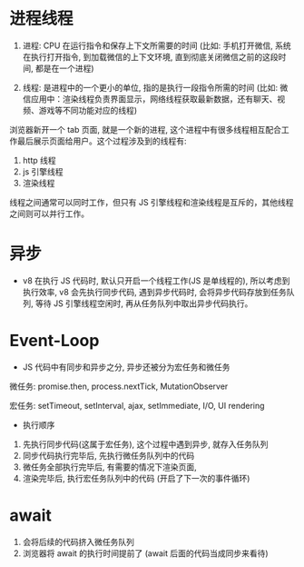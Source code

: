 # 进程线程
1. 进程: CPU 在运行指令和保存上下文所需要的时间
 (比如: 手机打开微信, 系统在执行打开指令, 到加载微信的上下文环境, 直到彻底关闭微信之前的这段时间, 都是在一个进程)

2. 线程: 是进程中的一个更小的单位, 指的是执行一段指令所需的时间
 (比如: 微信应用中：渲染线程负责界面显示，网络线程获取最新数据，还有聊天、视频、游戏等不同功能对应的线程)

浏览器新开一个 tab 页面, 就是一个新的进程, 这个进程中有很多线程相互配合工作最后展示页面给用户。这个过程涉及到的线程有:
1. http 线程
2. js 引擎线程
3. 渲染线程

线程之间通常可以同时工作，但只有 JS 引擎线程和渲染线程是互斥的，其他线程之间则可以并行工作。

# 异步
- v8 在执行 JS 代码时, 默认只开启一个线程工作(JS 是单线程的), 所以考虑到执行效率, v8 会先执行同步代码, 遇到异步代码时, 会将异步代码存放到任务队列, 等待 JS 引擎线程空闲时, 再从任务队列中取出异步代码执行。

# Event-Loop
- JS 代码中有同步和异步之分, 异步还被分为宏任务和微任务

微任务: promise.then, process.nextTick, MutationObserver

宏任务: setTimeout, setInterval, ajax, setImmediate, I/O, UI rendering

- 执行顺序
1. 先执行同步代码(这属于宏任务), 这个过程中遇到异步, 就存入任务队列
2. 同步代码执行完毕后, 先执行微任务队列中的代码
3. 微任务全部执行完毕后, 有需要的情况下渲染页面,
4. 渲染完毕后, 执行宏任务队列中的代码 (开启了下一次的事件循环)

# await
1. 会将后续的代码挤入微任务队列
2. 浏览器将 await 的执行时间提前了 (await 后面的代码当成同步来看待)